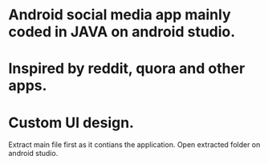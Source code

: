 # Android social media app mainly coded in JAVA on android studio. 
# Inspired by reddit, quora and other apps.
# Custom UI design.

Extract main file first as it contians the application. Open extracted folder on android studio.
